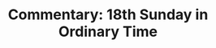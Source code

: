 ---
title: "Commentary: 18th Sunday in Ordinary Time"
layout: reader
description: "Theme: What makes life meaningful?"
feature_image: posts/commentary-ordinary-time.jpg
category: commentary
published: true
---